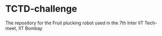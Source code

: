 # TCTD-challenge
The repository for the Fruit plucking robot used in the 7th Inter IIT Tech-meet, IIT Bombay
